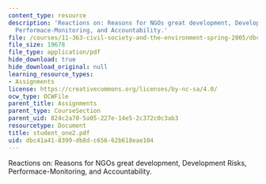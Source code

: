 ```yaml
---
content_type: resource
description: 'Reactions on: Reasons for NGOs great development, Development Risks,
  Performace-Monitoring, and Accountability.'
file: /courses/11-363-civil-society-and-the-environment-spring-2005/dbc41a418399db8dc65662b618eae104_student_one2.pdf
file_size: 19678
file_type: application/pdf
hide_download: true
hide_download_original: null
learning_resource_types:
- Assignments
license: https://creativecommons.org/licenses/by-nc-sa/4.0/
ocw_type: OCWFile
parent_title: Assignments
parent_type: CourseSection
parent_uid: 824c2a70-5a05-227e-14e5-2c372c0c3ab3
resourcetype: Document
title: student_one2.pdf
uid: dbc41a41-8399-db8d-c656-62b618eae104
---
```

Reactions on: Reasons for NGOs great development, Development Risks, Performace-Monitoring, and Accountability.